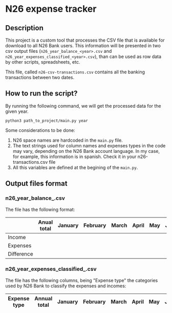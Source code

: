 # N26 expense tracker

## Description

This project is a custom tool that processes the CSV file that is available for download to all N26 Bank users. This information will be presented in two csv output files (``n26_year_balance_<year>.csv`` and ``n26_year_expenses_classified_<year>.csv``), than can be used as row data by other scripts, spreadsheets, etc.

This file, called `` n26-csv-transactions.csv `` contains all the banking transactions between two dates.

## How to run the script?

By running the following command, we will get the processed data for the given year.

`` python3 path_to_project/main.py year ``

Some considerations to be done:
   1. N26 space names are hardcoded in the `` main.py `` file.
   2. The text strings used for column names and expenses types in the code may vary, depending on the N26 Bank account language. In my case, for example, this information is in spanish. Check it in your n26-transactions.csv file
   3. All this variables are defined at the begining of the `` main.py ``.

## Output files format

### n26_year_balance_<year>.csv

The file has the following format:

||Anual total|January|February|March|April|May|June|July|August|September|October|November|December|
|---|---|---|---|---|---|---|---|---|---|---|---|---|---|
|Income| | | | | | | | | | | | | |
|Expenses| | | | | | | | | | | | | |
|Difference| | | | | | | | | | | | | |

### n26_year_expenses_classified_<year>.csv

The file has the following columns, being "Expense type" the categories used by N26 Bank to classify the expenses and incomes:

|Expense type|Annual total|January|February|March|April|May|June|July|August|September|October|November|December|
|---|---|---|---|---|---|---|---|---|---|---|---|---|---|
